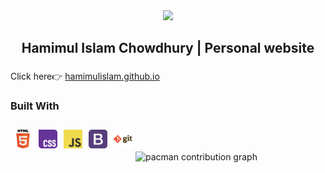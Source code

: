 <div align="center">
  <img height="150" src="https://media.giphy.com/media/M9gbBd9nbDrOTu1Mqx/giphy.gif"  />
</div>

###

<h2 align="center">Hamimul Islam Chowdhury | Personal website</h2>

###

Click here👉  [hamimulislam.github.io](https://hamimulislam.github.io)

###

<h3 align="left">Built With</h3>

###

<img src="https://raw.githubusercontent.com/github/explore/80688e429a7d4ef2fca1e82350fe8e3517d3494d/topics/html/html.png" alt="HTML" align="left" height="30px" style="padding: 5px;">
<img src="https://raw.githubusercontent.com/github/explore/80688e429a7d4ef2fca1e82350fe8e3517d3494d/topics/css/css.png" alt="CSS" align="left" height="30px" style="padding: 5px;">
<img src="https://raw.githubusercontent.com/github/explore/80688e429a7d4ef2fca1e82350fe8e3517d3494d/topics/javascript/javascript.png" alt="JavaScript" align="left" height="30px" style="padding: 5px;">
<img src="https://raw.githubusercontent.com/github/explore/80688e429a7d4ef2fca1e82350fe8e3517d3494d/topics/bootstrap/bootstrap.png" alt="Bootstrap" align="left" height="30px" style="padding: 5px;">
<img src="https://raw.githubusercontent.com/github/explore/80688e429a7d4ef2fca1e82350fe8e3517d3494d/topics/git/git.png" alt="Git" align="left" height="30px" style="padding: 5px;">
<br/>

###

<picture>
  <source media="(prefers-color-scheme: dark)" srcset="https://raw.githubusercontent.com/HamimulIslam/HamimulIslam/output/pacman-contribution-graph-dark.svg">
  <source media="(prefers-color-scheme: light)" srcset="https://raw.githubusercontent.com/HamimulIslam/HamimulIslam/output/pacman-contribution-graph.svg">
  <img alt="pacman contribution graph" src="https://raw.githubusercontent.com/HamimulIslam/HamimulIslam/output/pacman-contribution-graph.svg">
</picture>

###